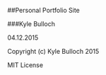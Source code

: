 ##Personal Portfolio Site

###Kyle Bulloch

04.12.2015

Copyright (c) Kyle Bulloch 2015

MIT License
